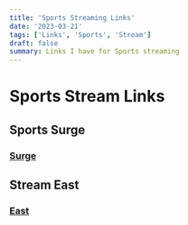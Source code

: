 ```yaml
---
title: 'Sports Streaming Links'
date: '2023-03-21'
tags: ['Links', 'Sports', 'Stream']
draft: false
summary: Links I have for Sports streaming
---
```

# Sports Stream Links

## Sports Surge
### [Surge](https://sportsurge.io/)

## Stream East
### [East](https://www.thestreameast.to/v2/)